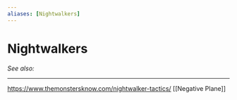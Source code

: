 ```yaml
---
aliases: [Nightwalkers]
---
```

# Nightwalkers
*See also:* 
___
https://www.themonstersknow.com/nightwalker-tactics/
[[Negative Plane]]